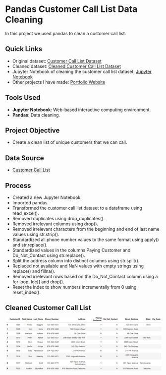 # Pandas Customer Call List Data Cleaning
In this project we used pandas to clean a customer call list. 

## Quick Links
- Original dataset: [Customer Call List Dataset](customer_call_list.xlsx)
- Cleaned dataset: [Cleaned Customer Call List Dataset](cleaned_customer_call_list)
- Jupyter Notebook of cleaning the customer call list dataset: [Jupyter Notebook](customer_call_list_data_cleaning_project.ipynb)
- Other projects I have made: [Portfolio Website](https://lucashoffschmidt.github.io/)

## Tools Used
- **Jupyter Notebook**: Web-based interactive computing environment. 
- **Pandas**: Data cleaning.

## Project Objective
- Create a clean list of unique customers that we can call. 

## Data Source
- [Customer Call List](customer_call_list.xlsx)

## Process
- Created a new Jupyter Notebook. 
- Imported pandas.
- Transformed the customer call list dataset to a dataframe using read_excel().
- Removed duplicates using drop_duplicates().
- Removed irrelevant columns using drop().
- Removed irrelevant characters from the beginning and end of last name values using str.strip().
- Standardized all phone number values to the same format using apply() and str.replace().
- Standardized values in the columns Paying Customer and Do_Not_Contact using str.replace().
- Split the address column into distinct columns using str.split().
- Replaced not available and NaN values with empty strings using replace() and fillna().
- Removed irrelevant rows based on the Do_Not_Contact column using a for loop, loc[] and drop().
- Reset the index to show numbers incrementally from 0 using reset_index().

## Cleaned Customer Call List
![Cleaned Customer Call List](cleaned_customer_call_list.png)
